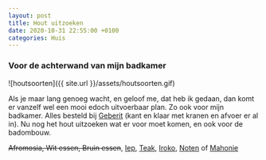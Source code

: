 ```yaml
---
layout: post
title: Hout uitzoeken
date: 2020-10-31 22:55:00 +0100
categories: Huis
---
```


### Voor de achterwand van mijn badkamer
![houtsoorten]({{ site.url }}/assets/houtsoorten.gif)  

Als je maar lang genoeg wacht, en geloof me, dat heb ik gedaan, dan komt er vanzelf wel een mooi edoch uitvoerbaar plan. Zo ook voor mijn badkamer. Alles besteld bij [Geberit](https://www.geberit.de/produkte/badserien/geberit-one/) (kant en klaar met kranen en afvoer er al in). Nu nog het hout uitzoeken wat er voor moet komen, en ook voor de badombouw.

~~Afromosia, Wit essen, Bruin essen~~, [Iep](https://www.fijnhout.nl/nieuw-binnen-gewaterd-iepenhout/), [Teak](https://www.fijnhout.nl/nieuw-binnen-plantage-teak-diverse-afmetingen/), [Iroko](https://www.fijnhout.nl/product/iroko/), [Noten](https://www.fijnhout.nl/product/noten/) of [Mahonie](https://www.fijnhout.nl/product/mahonie-hout/)
